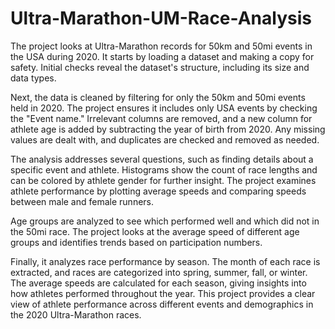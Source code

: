 # Ultra-Marathon-UM-Race-Analysis
The project looks at Ultra-Marathon records for 50km and 50mi events in the USA during 2020. It starts by loading a dataset and making a copy for safety. Initial checks reveal the dataset's structure, including its size and data types.

Next, the data is cleaned by filtering for only the 50km and 50mi events held in 2020. The project ensures it includes only USA events by checking the "Event name." Irrelevant columns are removed, and a new column for athlete age is added by subtracting the year of birth from 2020. Any missing values are dealt with, and duplicates are checked and removed as needed.

The analysis addresses several questions, such as finding details about a specific event and athlete. Histograms show the count of race lengths and can be colored by athlete gender for further insight. The project examines athlete performance by plotting average speeds and comparing speeds between male and female runners.

Age groups are analyzed to see which performed well and which did not in the 50mi race. The project looks at the average speed of different age groups and identifies trends based on participation numbers.

Finally, it analyzes race performance by season. The month of each race is extracted, and races are categorized into spring, summer, fall, or winter. The average speeds are calculated for each season, giving insights into how athletes performed throughout the year. This project provides a clear view of athlete performance across different events and demographics in the 2020 Ultra-Marathon races.
